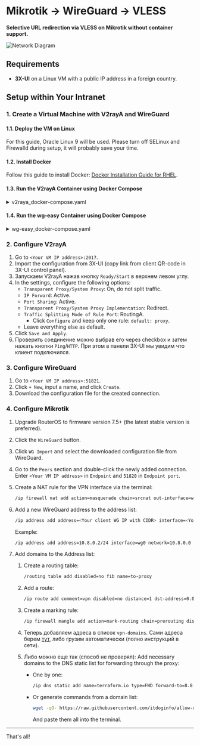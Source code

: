# Mikrotik -> WireGuard -> VLESS

**Selective URL redirection via VLESS on Mikrotik without container support.**

![Network Diagram](img/mikrotik_v2raya.drawio.svg)

## Requirements

- **3X-UI** on a Linux VM with a public IP address in a foreign country.

## Setup within Your Intranet

### 1. Create a Virtual Machine with V2rayA and WireGuard

#### 1.1. Deploy the VM on Linux

For this guide, Oracle Linux 9 will be used. Please turn off SELinux and Firewalld during setup, it will probably save your time.

#### 1.2. Install Docker

Follow this guide to install Docker: [Docker Installation Guide for RHEL](https://docs.docker.com/engine/install/rhel/).

#### 1.3. Run the V2rayA Container using Docker Compose

<details>
<summary>v2raya_docker-compose.yaml</summary>
 
```yaml
 services:
  v2raya:
    restart: always
    privileged: true
    network_mode: host
    container_name: v2raya
    environment:
      - V2RAYA_V2RAY_BIN=/usr/local/bin/xray
      - V2RAYA_LOG_FILE=/tmp/v2raya.log
      - V2RAYA_NFTABLES_SUPPORT=off
      - IPTABLES_MODE=legacy
      - V2RAYA_VERBOSE=true
    volumes:
      - '/etc/v2raya:/etc/v2raya'
      - '/etc/resolv.conf:/etc/resolv.conf'
      - '/lib/modules:/lib/modules:ro'
    image: 'mzz2017/v2raya:latest'
```

</details>

#### 1.4. Run the wg-easy Container using Docker Compose

<details>
<summary>wg-easy_docker-compose.yaml</summary>

```yaml
volumes:
  etc_wireguard:

services:
  wg-easy:
    environment:
      # Change Language:
      # (Supports: en, ua, ru, tr, no, pl, fr, de, ca, es, ko, vi, nl, is, pt, chs, cht, it, th, hi)
      - LANG=en
      # ⚠️ Required:
      # Change this to your host's public address
      - WG_HOST=192.168.88.112

      # Optional:
      # - PASSWORD_HASH=$$2y$$10$$hBCoykrB95WSzuV4fafBzOHWKu9sbyVa34GJr8VV5R/pIelfEMYyG (needs double $$, hash of 'foobar123'; see "How_to_generate_an_bcrypt_hash.md" for generate the hash)
      # - PORT=51821
      # - WG_PORT=51820
      # - WG_CONFIG_PORT=92820
      # - WG_DEFAULT_ADDRESS=10.8.0.x
      # - WG_DEFAULT_DNS=1.1.1.1
      # - WG_MTU=1420
      # - WG_ALLOWED_IPS=192.168.88.0/24, 10.0.8.0/24
      # - WG_PERSISTENT_KEEPALIVE=25
      # - WG_PRE_UP=echo "Pre Up" > /etc/wireguard/pre-up.txt
      # - WG_POST_UP=echo "Post Up" > /etc/wireguard/post-up.txt
      # - WG_PRE_DOWN=echo "Pre Down" > /etc/wireguard/pre-down.txt
      # - WG_POST_DOWN=echo "Post Down" > /etc/wireguard/post-down.txt
      # - UI_TRAFFIC_STATS=true
      # - UI_CHART_TYPE=0 # (0 Charts disabled, 1 # Line chart, 2 # Area chart, 3 # Bar chart)

    image: ghcr.io/wg-easy/wg-easy
    container_name: wg-easy
    volumes:
      - etc_wireguard:/etc/wireguard
    ports:
      - "51820:51820/udp"
      - "51821:51821/tcp"
    restart: unless-stopped
    cap_add:
      - NET_ADMIN
      - SYS_MODULE
      # - NET_RAW # ⚠️ Uncomment if using Podman 
    sysctls:
      - net.ipv4.ip_forward=1
      - net.ipv4.conf.all.src_valid_mark=1
```

</details>

### 2. Configure V2rayA

1. Go to `<Your VM IP address>:2017`.
2. Import the configuration from 3X-UI (copy link from client QR-code in 3X-UI control panel).
3. Запускаем V2rayA нажав кнопку `Ready/Start` в верхнем левом углу.
4. In the settings, configure the following options:
    - `Transparent Proxy/System Proxy`: On, do not split traffic.
    - `IP Forward`: Active.
    - `Port Sharing`: Active.
    - `Transparent Proxy/System Proxy Implementation`: Redirect.
    - `Traffic Splitting Mode of Rule Port`: RoutingA.
        - Click `Configure` and keep only one rule: `default: proxy`.
    - Leave everything else as default.
5. Click `Save and Apply`.
6. Проверить соединение можно выбрав его через checkbox и затем нажать кнопки `Ping`/`HTTP`. При этом в панели 3X-UI мы увидим что клиент подключился.

### 3. Configure WireGuard

1. Go to `<Your VM IP address>:51821`.
2. Click `+ New`, input a name, and click `Create`.
3. Download the configuration file for the created connection.

### 4. Configure Mikrotik

1. Upgrade RouterOS to firmware version 7.5+ (the latest stable version is preferred).
2. Click the `WireGuard` button.
3. Click `WG Import` and select the downloaded configuration file from WireGuard.
4. Go to the `Peers` section and double-click the newly added connection. Enter `<Your VM IP address>` in `Endpoint` and `51820` in `Endpoint port`.
5. Create a NAT rule for the VPN interface via the terminal:

    ```bash
    /ip firewall nat add action=masquerade chain=srcnat out-interface=wg0
    ```

6. Add a new WireGuard address to the address list:

    ```bash
    /ip address add address=<Your client WG IP with CIDR> interface=<Your WG interface> network=<Your WG network>
    ```

    Example:

    ```bash
    /ip address add address=10.8.0.2/24 interface=wg0 network=10.8.0.0
    ```

7. Add domains to the Address list:

    1. Create a routing table:

        ```bash
        /routing table add disabled=no fib name=to-proxy
        ```

    2. Add a route:

        ```bash
        /ip route add comment=vpn disabled=no distance=1 dst-address=0.0.0.0/0 gateway=wg0 pref-src="" routing-table=to-proxy
        ```

    3. Create a marking rule:

        ```bash
        /ip firewall mangle add action=mark-routing chain=prerouting disabled=no dst-address-list=vpn-domains new-routing-mark=to-proxy passthrough=yes
        ```

    4. Теперь добавляем адреса в список `vpn-domains`. Сами адреса берем [тут](https://rockblack.su/vpn/dopolnitelno/diapazon-ip-adresov), либо грузим автоматически (полно инструкций в сети).
    5. Либо можно еще так (способ не проверял): Add necessary domains to the DNS static list for forwarding through the proxy:
        - One by one:

            ```bash
            /ip dns static add name=terraform.io type=FWD forward-to=8.8.8.8 address-list=vpn-domains match-subdomain=yes
            ```

        - Or generate commands from a domain list:

            ```bash
            wget -qO- https://raw.githubusercontent.com/itdoginfo/allow-domains/main/Russia/inside-raw.lst | sed "s/.*/\/ip dns static add name=& type=FWD forward-to=8.8.8.8 address-list=vpn-domains match-subdomain=yes/"
            ```

            And paste them all into the terminal.

---

That's all!
